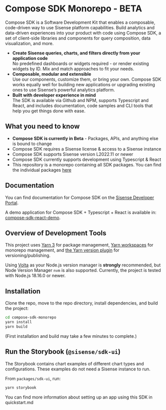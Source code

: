 # Compose SDK Monorepo - BETA

Compose SDK is a Software Development Kit that enables a composable, code-driven way to use Sisense platform capabilities. Build analytics and data-driven experiences into your product with code using Compose SDK, a set of client-side libraries and components for query composition, data visualization, and more.

 - **Create Sisense queries, charts, and filters directly from your application code**  
 No predefined dashboards or widgets required - or render existing widgets by ID. Mix and match approaches to fit your needs.
 - **Composable, modular and extensible**  
 Use our components, customize them, or bring your own. Compose SDK works equally well for building new applications or upgrading existing ones to use Sisense’s powerful analytics platform.
 - **Built with developer experience in mind**  
 The SDK is available via Github and NPM, supports Typescript and React, and includes documentation, code samples and CLI tools that help you get things done with ease.

## What you need to know

 - **Compose SDK is currently in Beta** - Packages, APIs, and anything else is bound to change
 - Compose SDK requires a Sisense license & access to a Sisense instance
 - Compose SDK supports Sisense version L2022.11 or newer
 - Compose SDK currently supports development using Typescript & React
 - This repository is a monorepo containing all SDK packages. You can find the individual packages [here](https://github.com/orgs/sisense/packages?repo_name=compose-sdk-monorepo)

## Documentation

You can find documentation for Compose SDK on the [Sisense Developer Portal](https://www.sisense.dev).

A demo application for Compose SDK + Typescript + React is available in: [compose-sdk-react-demo](https://github.com/sisense/compose-sdk-react-demo).

## Overview of Development Tools

This project uses [Yarn 3](https://github.com/yarnpkg/berry) for package management,
[Yarn workspaces](https://yarnpkg.com/features/workspaces) for monorepo management,
and [the Yarn version plugin](https://yarnpkg.com/features/release-workflow) for versioning/publishing.

Using [Volta](https://docs.volta.sh/guide/getting-started) as
your Node.js version manager is **strongly** recommended, but Node Version Manager `nvm` is also supported.
Currently, the project is tested with Node.js 18.16.0 or newer.

## Installation

Clone the repo, move to the repo directory, install dependencies, and build the project:

```sh
cd compose-sdk-monorepo
yarn install
yarn build
```

(First installation and build may take a few minutes to complete.)

## Run the Storybook (`@sisense/sdk-ui`)

The Storybook contains chart examples of different chart types and configurations.
These examples do not need a Sisense instance to run.

From `packages/sdk-ui`, run:

```sh
yarn storybook
```

You can find more information about setting up an app using this SDK in quickstart.md
